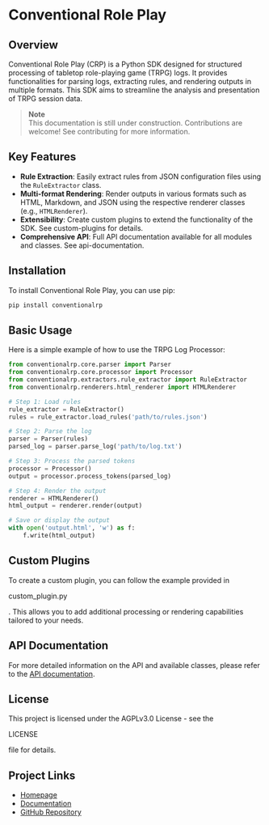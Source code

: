 # Conventional Role Play

## Overview

Conventional Role Play (CRP) is a Python SDK designed for structured processing of tabletop role-playing game (TRPG) logs. It provides functionalities for parsing logs, extracting rules, and rendering outputs in multiple formats. This SDK aims to streamline the analysis and presentation of TRPG session data.

> **Note**  
> This documentation is still under construction. Contributions are welcome! See contributing for more information.

## Key Features

* **Rule Extraction**: Easily extract rules from JSON configuration files using the `RuleExtractor` class.
* **Multi-format Rendering**: Render outputs in various formats such as HTML, Markdown, and JSON using the respective renderer classes (e.g., `HTMLRenderer`).
* **Extensibility**: Create custom plugins to extend the functionality of the SDK. See custom-plugins for details.
* **Comprehensive API**: Full API documentation available for all modules and classes. See api-documentation.

## Installation

To install Conventional Role Play, you can use pip:

```bash
pip install conventionalrp
```

## Basic Usage

Here is a simple example of how to use the TRPG Log Processor:

```python
from conventionalrp.core.parser import Parser
from conventionalrp.core.processor import Processor
from conventionalrp.extractors.rule_extractor import RuleExtractor
from conventionalrp.renderers.html_renderer import HTMLRenderer

# Step 1: Load rules
rule_extractor = RuleExtractor()
rules = rule_extractor.load_rules('path/to/rules.json')

# Step 2: Parse the log
parser = Parser(rules)
parsed_log = parser.parse_log('path/to/log.txt')

# Step 3: Process the parsed tokens
processor = Processor()
output = processor.process_tokens(parsed_log)

# Step 4: Render the output
renderer = HTMLRenderer()
html_output = renderer.render(output)

# Save or display the output
with open('output.html', 'w') as f:
    f.write(html_output)
```

## Custom Plugins

To create a custom plugin, you can follow the example provided in 

custom_plugin.py

. This allows you to add additional processing or rendering capabilities tailored to your needs.

## API Documentation

For more detailed information on the API and available classes, please refer to the [API documentation](https://crp.hydroroll.team/api.html).

## License

This project is licensed under the AGPLv3.0 License - see the 

LICENSE

 file for details.

## Project Links

* [Homepage](https://hydroroll.team/)
* [Documentation](https://crp.hydroroll.team/)
* [GitHub Repository](https://github.com/HydroRoll-Team/conventional_role_play)